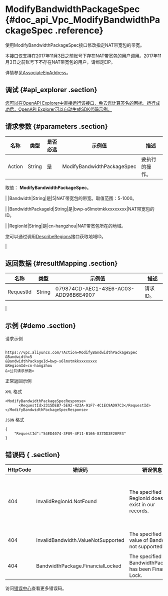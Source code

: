 # ModifyBandwidthPackageSpec {#doc_api_Vpc_ModifyBandwidthPackageSpec .reference}

使用ModifyBandwidthPackageSpec接口修改指定NAT带宽包的带宽。

本接口仅支持在2017年11月3日之前账号下存在NAT带宽包的用户调用。2017年11月3日之前账号下不存在NAT带宽包的用户，请绑定EIP。

详情参见[AssociateEipAddress](~~36017~~)。

## 调试 {#api_explorer .section}

[您可以在OpenAPI Explorer中直接运行该接口，免去您计算签名的困扰。运行成功后，OpenAPI Explorer可以自动生成SDK代码示例。](https://api.aliyun.com/#product=Vpc&api=ModifyBandwidthPackageSpec&type=RPC&version=2016-04-28)

## 请求参数 {#parameters .section}

|名称|类型|是否必选|示例值|描述|
|--|--|----|---|--|
|Action|String|是|ModifyBandwidthPackageSpec|要执行的操作。

 取值： **ModifyBandwidthPackageSpec**。

 |
|Bandwidth|String|是|5|NAT带宽包的带宽。取值范围：5-1000。

 |
|BandwidthPackageId|String|是|bwp-s6lmotmkkxxxxxxxx|NAT带宽包的ID。

 |
|RegionId|String|是|cn-hangzhou|NAT带宽包所在的地域。

 您可以通过调用[DescribeRegions](~~36063~~)接口获取地域ID。

 |

## 返回数据 {#resultMapping .section}

|名称|类型|示例值|描述|
|--|--|---|--|
|RequestId|String|079874CD-AEC1-43E6-AC03-ADD96B6E4907|请求ID。

 |

## 示例 {#demo .section}

请求示例

``` {#request_demo}

https://vpc.aliyuncs.com/?Action=ModifyBandwidthPackageSpec
&Bandwidth=5
&BandwidthPackageId=bwp-s6lmotmkkxxxxxxxx
&RegionId=cn-hangzhou
&<公共请求参数>

```

正常返回示例

`XML` 格式

``` {#xml_return_success_demo}
<ModifyBandwidthPackageSpecResponse>
	  <RequestId>2315DEB7-5E92-423A-91F7-4C1EC9AD97C3</RequestId>
</ModifyBandwidthPackageSpecResponse>
```

`JSON` 格式

``` {#json_return_success_demo}
{
	"RequestId":"54ED4074-3F89-4F11-B166-837DD3E20FE3"
}
```

## 错误码 { .section}

|HttpCode|错误码|错误信息|描述|
|--------|---|----|--|
|404|InvalidRegionId.NotFound|The specified RegionId does not exist in our records.|指定的 RegionId 不存在，请您检查此产品在该地域是否可用。|
|404|InvalidBandwidth.ValueNotSupported|The specified value of Bandwidth not supported.|指定的带宽峰值不支持。|
|404|BandwidthPackage.FinancialLocked|The specified BandwidthPackage has been Financail Lock.|该带宽包被欠费锁定。|

访问[错误中心](https://error-center.aliyun.com/status/product/Vpc)查看更多错误码。


